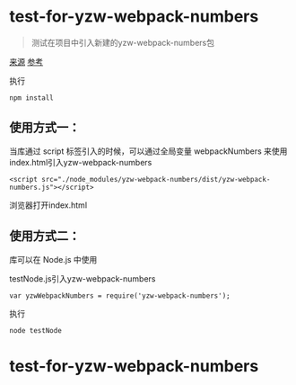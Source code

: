 # test-for-yzw-webpack-numbers

> 测试在项目中引入新建的yzw-webpack-numbers包

[来源](http://www.css88.com/doc/webpack2/guides/author-libraries/)
[参考](https://github.com/kalcifer/webpack-library-example)

执行
```
npm install
```

## 使用方式一：
当库通过 script 标签引入的时候，可以通过全局变量 webpackNumbers 来使用
index.html引入yzw-webpack-numbers
```
<script src="./node_modules/yzw-webpack-numbers/dist/yzw-webpack-numbers.js"></script>
```
浏览器打开index.html

## 使用方式二：
库可以在 Node.js 中使用

testNode.js引入yzw-webpack-numbers
```
var yzwWebpackNumbers = require('yzw-webpack-numbers');
```
执行
```
node testNode
```
# test-for-yzw-webpack-numbers
